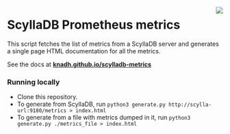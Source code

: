 <a href="https://zerodha.tech"><img src="https://zerodha.tech/static/images/github-badge.svg" align="right" /></a>


# ScyllaDB Prometheus metrics

This script fetches the list of metrics from a ScyllaDB server and generates a single page HTML documentation for all the metrics.

See the docs at [**knadh.github.io/scylladb-metrics**](https://knadh.github.io/scylladb-metrics/)

### Running locally

- Clone this repository.
- To generate from ScyllaDB, run `python3 generate.py http://scylla-url:9180/metrics > index.html`
- To generate from a file with metrics dumped in it, run `python3 generate.py ./metrics_file > index.html`
